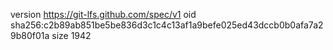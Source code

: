version https://git-lfs.github.com/spec/v1
oid sha256:c2b89ab851be5be836d3c1c4c13af1a9befe025ed43dccb0b0afa7a29b80f01a
size 1942
